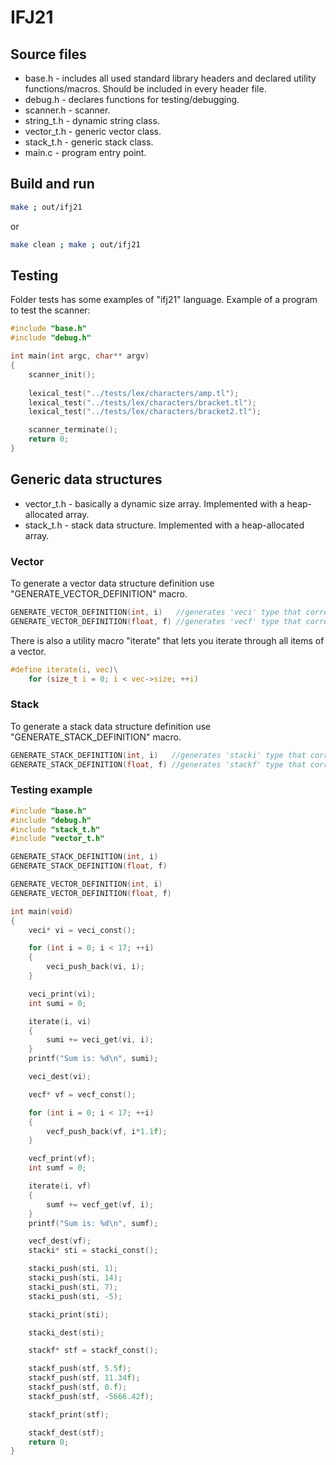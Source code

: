 # IFJ21
## Source files
- base.h     - includes all used standard library headers and declared utility functions/macros. Should be included in every header file.
- debug.h    - declares functions for testing/debugging.
- scanner.h  - scanner.
- string_t.h - dynamic string class.
- vector_t.h - generic vector class.
- stack_t.h  - generic stack class.
- main.c     - program entry point.
## Build and run
```sh
make ; out/ifj21
```
or
```sh
make clean ; make ; out/ifj21
```
## Testing
Folder tests has some examples of "ifj21" language.
Example of a program to test the scanner:
```c
#include "base.h"
#include "debug.h"

int main(int argc, char** argv)
{
    scanner_init();
    
    lexical_test("../tests/lex/characters/amp.tl");
    lexical_test("../tests/lex/characters/bracket.tl");
    lexical_test("../tests/lex/characters/bracket2.tl");

    scanner_terminate();
    return 0;
}
```
## Generic data structures
- vector_t.h - basically a dynamic size array. Implemented with a heap-allocated array.
- stack_t.h - stack data structure. Implemented with a heap-allocated array.
### Vector
To generate a vector data structure definition use "GENERATE_VECTOR_DEFINITION" macro.
```c
GENERATE_VECTOR_DEFINITION(int, i)   //generates 'veci' type that corresponds to vector holding integer items.
GENERATE_VECTOR_DEFINITION(float, f) //generates 'vecf' type that corresponds to vector holding float items.
```
There is also a utility macro "iterate" that lets you iterate through all items of a vector.
```c
#define iterate(i, vec)\
    for (size_t i = 0; i < vec->size; ++i)
```
### Stack
To generate a stack data structure definition use "GENERATE_STACK_DEFINITION" macro.
```c
GENERATE_STACK_DEFINITION(int, i)   //generates 'stacki' type that corresponds to stack holding integer items.
GENERATE_STACK_DEFINITION(float, f) //generates 'stackf' type that corresponds to stack holding float items.
```
### Testing example
```c
#include "base.h"
#include "debug.h"
#include "stack_t.h"
#include "vector_t.h"

GENERATE_STACK_DEFINITION(int, i)
GENERATE_STACK_DEFINITION(float, f)

GENERATE_VECTOR_DEFINITION(int, i)
GENERATE_VECTOR_DEFINITION(float, f)

int main(void)
{
    veci* vi = veci_const();

    for (int i = 0; i < 17; ++i)
    {
        veci_push_back(vi, i);
    }

    veci_print(vi);
    int sumi = 0;

    iterate(i, vi)
    {
        sumi += veci_get(vi, i);
    }
    printf("Sum is: %d\n", sumi);

    veci_dest(vi);

    vecf* vf = vecf_const();

    for (int i = 0; i < 17; ++i)
    {
        vecf_push_back(vf, i*1.1f);
    }

    vecf_print(vf);
    int sumf = 0;

    iterate(i, vf)
    {
        sumf += vecf_get(vf, i);
    }
    printf("Sum is: %d\n", sumf);

    vecf_dest(vf);
    stacki* sti = stacki_const();

    stacki_push(sti, 1);
    stacki_push(sti, 14);
    stacki_push(sti, 7);
    stacki_push(sti, -5);

    stacki_print(sti);

    stacki_dest(sti);

    stackf* stf = stackf_const();

    stackf_push(stf, 5.5f);
    stackf_push(stf, 11.34f);
    stackf_push(stf, 0.f);
    stackf_push(stf, -5666.42f);

    stackf_print(stf);

    stackf_dest(stf);
    return 0;
}

```